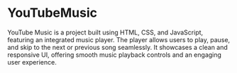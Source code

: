 # YouTubeMusic
YouTube Music is a project built using HTML, CSS, and JavaScript, featuring an integrated music player. The player allows users to play, pause, and skip to the next or previous song seamlessly. It showcases a clean and responsive UI, offering smooth music playback controls and an engaging user experience.
